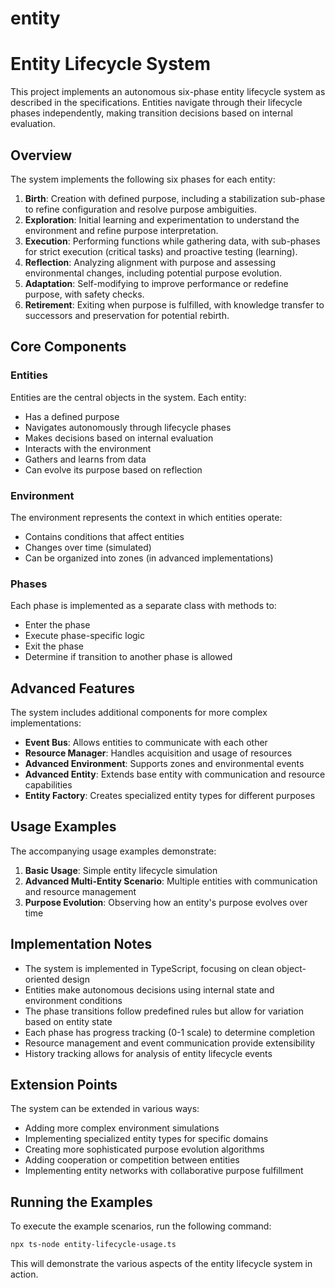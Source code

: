 # entity
# Entity Lifecycle System

This project implements an autonomous six-phase entity lifecycle system as described in the specifications. Entities navigate through their lifecycle phases independently, making transition decisions based on internal evaluation.

## Overview

The system implements the following six phases for each entity:

1. **Birth**: Creation with defined purpose, including a stabilization sub-phase to refine configuration and resolve purpose ambiguities.
2. **Exploration**: Initial learning and experimentation to understand the environment and refine purpose interpretation.
3. **Execution**: Performing functions while gathering data, with sub-phases for strict execution (critical tasks) and proactive testing (learning).
4. **Reflection**: Analyzing alignment with purpose and assessing environmental changes, including potential purpose evolution.
5. **Adaptation**: Self-modifying to improve performance or redefine purpose, with safety checks.
6. **Retirement**: Exiting when purpose is fulfilled, with knowledge transfer to successors and preservation for potential rebirth.

## Core Components

### Entities

Entities are the central objects in the system. Each entity:
- Has a defined purpose
- Navigates autonomously through lifecycle phases
- Makes decisions based on internal evaluation
- Interacts with the environment
- Gathers and learns from data
- Can evolve its purpose based on reflection

### Environment

The environment represents the context in which entities operate:
- Contains conditions that affect entities
- Changes over time (simulated)
- Can be organized into zones (in advanced implementations)

### Phases

Each phase is implemented as a separate class with methods to:
- Enter the phase
- Execute phase-specific logic
- Exit the phase
- Determine if transition to another phase is allowed

## Advanced Features

The system includes additional components for more complex implementations:

- **Event Bus**: Allows entities to communicate with each other
- **Resource Manager**: Handles acquisition and usage of resources
- **Advanced Environment**: Supports zones and environmental events
- **Advanced Entity**: Extends base entity with communication and resource capabilities
- **Entity Factory**: Creates specialized entity types for different purposes

## Usage Examples

The accompanying usage examples demonstrate:

1. **Basic Usage**: Simple entity lifecycle simulation
2. **Advanced Multi-Entity Scenario**: Multiple entities with communication and resource management
3. **Purpose Evolution**: Observing how an entity's purpose evolves over time

## Implementation Notes

- The system is implemented in TypeScript, focusing on clean object-oriented design
- Entities make autonomous decisions using internal state and environment conditions
- The phase transitions follow predefined rules but allow for variation based on entity state
- Each phase has progress tracking (0-1 scale) to determine completion
- Resource management and event communication provide extensibility
- History tracking allows for analysis of entity lifecycle events

## Extension Points

The system can be extended in various ways:

- Adding more complex environment simulations
- Implementing specialized entity types for specific domains
- Creating more sophisticated purpose evolution algorithms
- Adding cooperation or competition between entities
- Implementing entity networks with collaborative purpose fulfillment

## Running the Examples

To execute the example scenarios, run the following command:

```bash
npx ts-node entity-lifecycle-usage.ts
```

This will demonstrate the various aspects of the entity lifecycle system in action.
